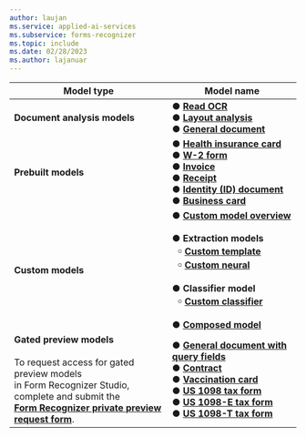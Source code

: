 ```yaml
---
author: laujan
ms.service: applied-ai-services
ms.subservice: forms-recognizer
ms.topic: include
ms.date: 02/28/2023
ms.author: lajanuar
---
```


<!-- markdownlint-disable MD041 -->

| Model type |Model name |
|------------|-----------|
|**Document analysis models**| &#9679; [**Read OCR**](../concept-read.md)</br> &#9679; [**Layout analysis**](../concept-layout.md) </br> &#9679; [**General document**](../concept-general-document.md)</br>|
| **Prebuilt models** |  &#9679; [**Health insurance card**](../concept-insurance-card.md) </br>&#9679; [**W-2 form**](../concept-w2.md) </br>&#9679; [**Invoice**](../concept-invoice.md)</br>&#9679; [**Receipt**](../concept-receipt.md) </br>&#9679; [**Identity (ID) document**](../concept-id-document.md) </br>&#9679; [**Business card**](../concept-business-card.md) </br>
| **Custom models** | &#9679; [**Custom model overview**](../concept-custom.md)</br> </br>&#9679; **Extraction models**</br>&#8198;&#8198;&Tab;&#65518; [**Custom template**](../concept-custom-template.md)</br>&#8198;&#8198;&Tab;&#65518; [**Custom neural**](../concept-custom-neural.md)</br></br>&#9679; **Classifier model**</br>&#8198;&#8198;&Tab;&#65518; [**Custom classifier**](../concept-custom-classifier.md)</br> </br>&#9679; [**Composed model**](../concept-model-overview.md)|
|**Gated preview models**</br></br> To request access for gated preview models </br>in Form Recognizer Studio, complete and submit the </br>[**Form Recognizer private preview request form**](https://aka.ms/form-recognizer/preview/survey).|&#9679; [**General document with query fields**](https://formrecognizer.appliedai.azure.com/studio)</br>&#9679; [**Contract**](https://formrecognizer.appliedai.azure.com/studio)</br>&#9679; [**Vaccination card**](https://formrecognizer.appliedai.azure.com/studio)</br>&#9679; [**US 1098 tax form**](https://formrecognizer.appliedai.azure.com/studio)</br>&#9679; [**US 1098-E tax form**](https://formrecognizer.appliedai.azure.com/studio)</br>&#9679; [**US 1098-T tax form**](https://formrecognizer.appliedai.azure.com/studio)
